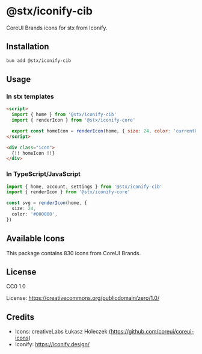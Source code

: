 # @stx/iconify-cib

CoreUI Brands icons for stx from Iconify.

## Installation

```bash
bun add @stx/iconify-cib
```

## Usage

### In stx templates

```html
<script>
  import { home } from '@stx/iconify-cib'
  import { renderIcon } from '@stx/iconify-core'

  export const homeIcon = renderIcon(home, { size: 24, color: 'currentColor' })
</script>

<div class="icon">
  {!! homeIcon !!}
</div>
```

### In TypeScript/JavaScript

```typescript
import { home, account, settings } from '@stx/iconify-cib'
import { renderIcon } from '@stx/iconify-core'

const svg = renderIcon(home, {
  size: 24,
  color: '#000000',
})
```

## Available Icons

This package contains 830 icons from CoreUI Brands.

## License

CC0 1.0

License: https://creativecommons.org/publicdomain/zero/1.0/

## Credits

- Icons: creativeLabs Łukasz Holeczek (https://github.com/coreui/coreui-icons)
- Iconify: https://iconify.design/
